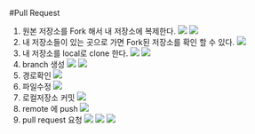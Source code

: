 
#Pull Request
1. 원본 저장소를 Fork 해서 내 저장소에 복제한다.
![](/img/Fork.jpg)
![](/img/Fork진행중.jpg)
2. 내 저장소들이 있는 곳으로 가면 Fork된 저장소를 확인 할 수 있다.
![](/img/내저장소에Fork된것.jpg)
3. 내 저장소를 local로 clone 한다.
![](/img/clone1.jpg)
![](/img/clone2.jpg)
4. branch 생성
![](/img/브렌치생성1.jpg)
![](/img/브렌치생성2.jpg)
5. 경로확인
![](/img/경로확인.jpg)
6. 파일수정
![](/img/수정.jpg)
7. 로컬저장소 커밋
![](/img/로컬커밋.jpg)
8. remote 에 push 
![](/img/push.jpg)
9. pull request 요청
![](/img/pull_request1.jpg)
![](/img/pull_request2.jpg)
![](/img/pull_request3.jpg)
